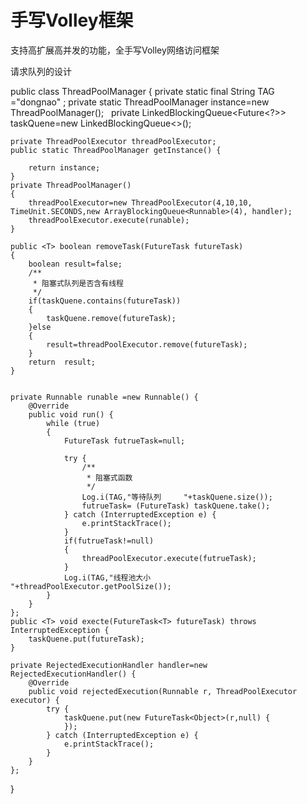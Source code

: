 # 手写Volley框架
支持高扩展高并发的功能，全手写Volley网络访问框架

请求队列的设计

public class ThreadPoolManager {
    private static final String TAG ="dongnao" ;
    private static  ThreadPoolManager instance=new ThreadPoolManager();
    private LinkedBlockingQueue<Future<?>> taskQuene=new LinkedBlockingQueue<>();

    private ThreadPoolExecutor threadPoolExecutor;
    public static ThreadPoolManager getInstance() {

        return instance;
    }
    private ThreadPoolManager()
    {
        threadPoolExecutor=new ThreadPoolExecutor(4,10,10, TimeUnit.SECONDS,new ArrayBlockingQueue<Runnable>(4), handler);
        threadPoolExecutor.execute(runable);
    }

    public <T> boolean removeTask(FutureTask futureTask)
    {
        boolean result=false;
        /**
         * 阻塞式队列是否含有线程
         */
        if(taskQuene.contains(futureTask))
        {
            taskQuene.remove(futureTask);
        }else
        {
            result=threadPoolExecutor.remove(futureTask);
        }
        return  result;
    }


    private Runnable runable =new Runnable() {
        @Override
        public void run() {
            while (true)
            {
                FutureTask futrueTask=null;

                try {
                    /**
                     * 阻塞式函数
                     */
                    Log.i(TAG,"等待队列     "+taskQuene.size());
                    futrueTask= (FutureTask) taskQuene.take();
                } catch (InterruptedException e) {
                    e.printStackTrace();
                }
                if(futrueTask!=null)
                {
                    threadPoolExecutor.execute(futrueTask);
                }
                Log.i(TAG,"线程池大小      "+threadPoolExecutor.getPoolSize());
            }
        }
    };
    public <T> void execte(FutureTask<T> futureTask) throws InterruptedException {
        taskQuene.put(futureTask);
    }

    private RejectedExecutionHandler handler=new RejectedExecutionHandler() {
        @Override
        public void rejectedExecution(Runnable r, ThreadPoolExecutor executor) {
            try {
                taskQuene.put(new FutureTask<Object>(r,null) {
                });
            } catch (InterruptedException e) {
                e.printStackTrace();
            }
        }
    };
}
